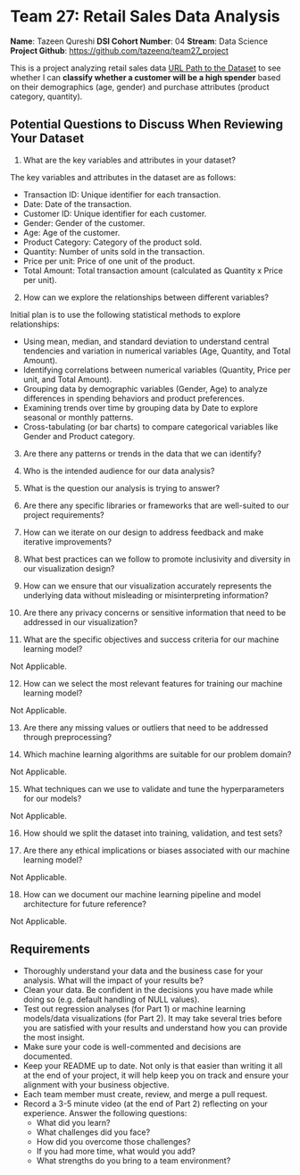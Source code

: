 # Team 27: Retail Sales Data Analysis

**Name**: Tazeen Qureshi
**DSI Cohort Number**: 04
**Stream**: Data Science
**Project Github**: https://github.com/tazeenq/team27_project


This is a project analyzing retail sales data [URL Path to the Dataset](https://www.kaggle.com/datasets/mohammadtalib786/retail-sales-dataset) to see whether I can **classify whether a customer will be a high spender** based on their demographics (age, gender) and purchase attributes (product category, quantity).
























## Potential Questions to Discuss When Reviewing Your Dataset
1. What are the key variables and attributes in your dataset?

The key variables and attributes in the dataset are as follows:
- Transaction ID: Unique identifier for each transaction.
- Date: Date of the transaction.
- Customer ID: Unique identifier for each customer.
- Gender: Gender of the customer.
- Age: Age of the customer. 
- Product Category: Category of the product sold.
- Quantity: Number of units sold in the transaction.
- Price per unit: Price of one unit of the product.
- Total Amount: Total transaction amount (calculated as Quantity x Price per unit).

2. How can we explore the relationships between different variables?

Initial plan is to use the following statistical methods to explore relationships:
- Using mean, median, and standard deviation to understand central tendencies and variation in numerical variables (Age, Quantity, and Total Amount).
- Identifying correlations between numerical variables (Quantity, Price per unit, and Total Amount).
- Grouping data by demographic variables (Gender, Age) to analyze differences in spending behaviors and product preferences.
- Examining trends over time by grouping data by Date to explore seasonal or monthly patterns.
- Cross-tabulating (or bar charts) to compare categorical variables like Gender and Product category.

3. Are there any patterns or trends in the data that we can identify?


4. Who is the intended audience for our data analysis?


5. What is the question our analysis is trying to answer?


6. Are there any specific libraries or frameworks that are well-suited to our project requirements?


7. How can we iterate on our design to address feedback and make iterative improvements?


8. What best practices can we follow to promote inclusivity and diversity in our visualization design?


9. How can we ensure that our visualization accurately represents the underlying data without misleading or misinterpreting information?


10. Are there any privacy concerns or sensitive information that need to be addressed in our visualization?


11. What are the specific objectives and success criteria for our machine learning model?

Not Applicable.

12. How can we select the most relevant features for training our machine learning model?

Not Applicable.

13. Are there any missing values or outliers that need to be addressed through preprocessing?


14. Which machine learning algorithms are suitable for our problem domain?

Not Applicable.

15. What techniques can we use to validate and tune the hyperparameters for our models?

Not Applicable.

16. How should we split the dataset into training, validation, and test sets?


17. Are there any ethical implications or biases associated with our machine learning model?

Not Applicable.

18. How can we document our machine learning pipeline and model architecture for future reference?

Not Applicable.

## Requirements
- Thoroughly understand your data and the business case for your analysis. What will the impact of your results be?
- Clean your data. Be confident in the decisions you have made while doing so (e.g. default handling of NULL values).
- Test out regression analyses (for Part 1) or machine learning models/data visualizations (for Part 2). It may take several tries before you are satisfied with your results and understand how you can provide the most insight.
- Make sure your code is well-commented and decisions are documented.
- Keep your README up to date. Not only is that easier than writing it all at the end of your project, it will help keep you on track and ensure your alignment with your business objective.
- Each team member must create, review, and merge a pull request.
- Record a 3-5 minute video (at the end of Part 2) reflecting on your experience. Answer the following questions:
    - What did you learn?
    - What challenges did you face?
    - How did you overcome those challenges?
    - If you had more time, what would you add?
    - What strengths do you bring to a team environment?
